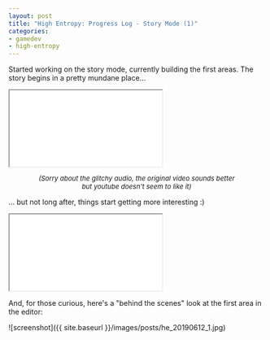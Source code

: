 ```yaml
---
layout: post
title: "High Entropy: Progress Log - Story Mode (1)"
categories:
- gamedev
- high-entropy
---
```


<p>Started working on the story mode, currently building the first areas. The story begins in a pretty mundane place...</p>
<div class="iframe-container">
<iframe allowfullscreen src="//www.youtube.com/embed/9TVdVUOGn_Q"></iframe>
</div>
<p style="font-size: small;text-align: center;"><em>(Sorry about the glitchy audio, the original video sounds better<br>but youtube doesn't seem to like it)</em><br></p>
<p>... but not long after, things start getting more interesting :)</p>
<div class="iframe-container">
<iframe allowfullscreen src="//www.youtube.com/embed/H79iWS0EmPQ"></iframe>
</div>
<p>And, for those curious, here's a "behind the scenes" look at the first area in the editor:</p>
![screenshot]({{ site.baseurl }}/images/posts/he_20190612_1.jpg)



